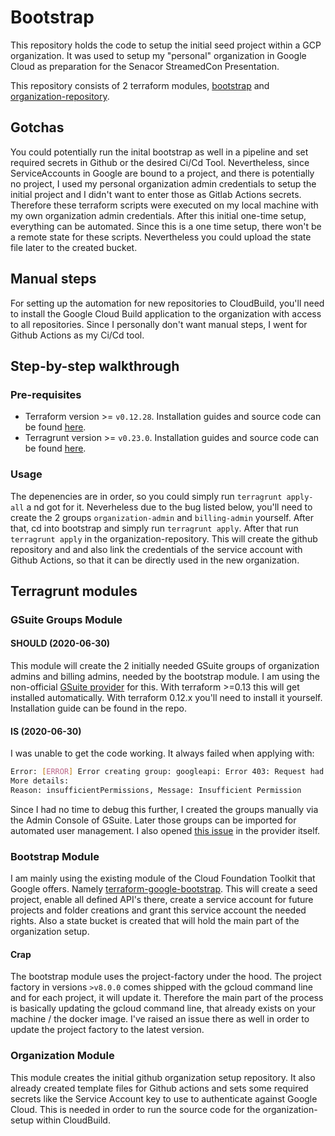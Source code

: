 # Bootstrap

This repository holds the code to setup the initial seed project within a GCP organization.
It was used to setup my "personal" organization in Google Cloud as preparation for the
Senacor StreamedCon Presentation.

This repository consists of 2 terraform modules, [bootstrap](./bootstrap) and [organization-repository](./organization-repository).

## Gotchas

You could potentially run the inital bootstrap as well in a pipeline and set required secrets
in Github or the desired Ci/Cd Tool. Nevertheless, since ServiceAccounts in Google are bound to
a project, and there is potentially no project, I used my personal organization admin credentials
to setup the initial project and I didn't want to enter those as Gitlab Actions secrets. Therefore
these terraform scripts were executed on my local machine with my own organization admin credentials.
After this initial one-time setup, everything can be automated. Since this is a one time setup, there won't
be a remote state for these scripts. Nevertheless you could upload the state file later to the created bucket.

## Manual steps

For setting up the automation for new repositories to CloudBuild, you'll need to install the Google Cloud Build application to
the organization with access to all repositories. Since I personally don't want manual steps, I went for Github Actions as my Ci/Cd tool.

## Step-by-step walkthrough

### Pre-requisites

* Terraform version >=  `v0.12.28`. Installation guides and source code can be found [here](https://github.com/hashicorp/terraform).
* Terragrunt version >= `v0.23.0`. Installation guides and source code can be found [here](https://github.com/gruntwork-io/terragrunt).

### Usage

The depenencies are in order, so you could simply run `terragrunt apply-all` a nd got for it. Neverheless due to the bug listed below, you'll
need to create the 2 groups `organization-admin` and `billing-admin` yourself. After that, cd into bootstrap and simply run `terragrunt apply`.
After that run `terragrunt apply` in the organization-repository. This will create the github repository and and also link the credentials
of the service account with Github Actions, so that it can be directly used in the new organization.

## Terragrunt modules

### GSuite Groups Module

#### SHOULD (2020-06-30)

This module will create the 2 initially needed GSuite groups of organization admins and billing admins, needed by the bootstrap module.
I am using the non-official [GSuite provider](https://github.com/DeviaVir/terraform-provider-gsuite) for this.
With terraform >=0.13 this will get installed automatically. With terraform 0.12.x you'll need to install it yourself.
Installation guide can be found in the repo.

#### IS (2020-06-30)

I was unable to get the code working. It always failed when applying with:

```bash
Error: [ERROR] Error creating group: googleapi: Error 403: Request had insufficient authentication scopes.
More details:
Reason: insufficientPermissions, Message: Insufficient Permission
```

Since I had no time to debug this further, I created the groups manually via the Admin Console of GSuite. Later those
groups can be imported for automated user management. I also opened [this issue](https://github.com/DeviaVir/terraform-provider-gsuite/issues/148) in the provider itself.

### Bootstrap Module

I am mainly using the existing module of the Cloud Foundation Toolkit that Google offers. Namely
[terraform-google-bootstrap](https://github.com/terraform-google-modules/terraform-google-bootstrap).
This will create a seed project, enable all defined API's there, create a service account for future projects and folder
creations and grant this service account the needed rights. Also a state bucket is created that will hold the main part
of the organization setup.

#### Crap

The bootstrap module uses the project-factory under the hood. The project factory in versions `>v8.0.0` comes shipped with the gcloud command
line and for each project, it will update it. Therefore the main part of the process is basically updating the gcloud command line,
that already exists on your machine / the docker image. I've raised an issue there as well in order to update the project factory to the latest
version.

### Organization Module

This module creates the initial github organization setup repository. It also already created template files for Github actions and sets
some required secrets like the Service Account key to use to authenticate against Google Cloud.
This is needed in order to run the source code for the organization-setup within CloudBuild.
